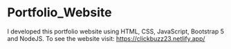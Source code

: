 # Portfolio_Website
I developed this portfolio website using HTML, CSS, JavaScript, Bootstrap 5 and NodeJS. To see the website visit: https://clickbuzz23.netlify.app/
